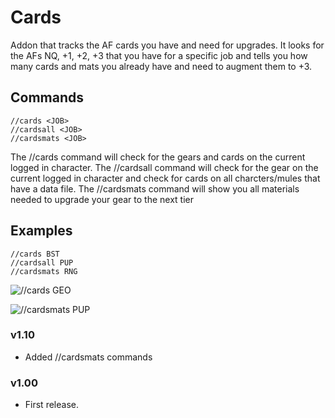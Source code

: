 # Cards
Addon that tracks the AF cards you have and need for upgrades. 
It looks for the AFs NQ, +1, +2, +3 that you have for a specific job and tells you how many cards and mats you already have and need to augment them to +3.


## Commands

```
//cards <JOB>
//cardsall <JOB>
//cardsmats <JOB>
```
The //cards command will check for the gears and cards on the current logged in character.
The //cardsall command will check for the gear on the current logged in character and check for cards on all charcters/mules that have a data file. 
The //cardsmats command will show you all materials needed to upgrade your gear to the next tier

## Examples ##

```
//cards BST
//cardsall PUP
//cardsmats RNG
```

![//cards GEO](https://i.imgur.com/SzHFGp0.jpeg)

![//cardsmats PUP](https://i.imgur.com/1xIYG6Y.jpg)

### v1.10
* Added //cardsmats commands

### v1.00
* First release.
